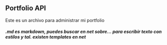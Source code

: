 ## Portfolio API

Este es un archivo para administrar mi portfolio

##### .md es markdown,  puedes buscar en net sobre... para escribir texto con estilos y tal. existen templates en net 

